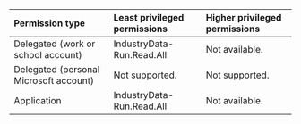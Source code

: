 |Permission type|Least privileged permissions|Higher privileged permissions|
|:---|:---|:---|
|Delegated (work or school account)|IndustryData-Run.Read.All|Not available.|
|Delegated (personal Microsoft account)|Not supported.|Not supported.|
|Application|IndustryData-Run.Read.All|Not available.|